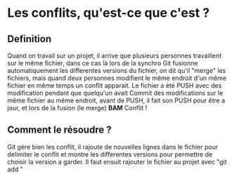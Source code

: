 # Les conflits, qu'est-ce que c'est ?

## Definition

Quand on travail sur un projet, il arrive que plusieurs personnes travaillent sur le même fichier, dans ce cas là lors de la synchro Git fusionne automatiquement les differentes versions du fichier, on dit qu'il "merge" les fichiers, mais quand deux personnes modifient le même endroit d'un même fichier en même temps un conflit apparait. Le fichier a été PUSH avec des modification pendant que quelqu'un avait Commit des modifications sur le même fichier au même endroit, avant de PUSH, il fait son PUSH pour être a jour, et lors de la fusion (le merge) **BAM** Conflit ! 

## Comment le résoudre ?

Git gère bien les conflit, il rajoute de nouvelles lignes dans le fichier pour delimiter le conflit et montre les differentes versions pour permettre de choisir la version a garder. Il faut ensuit rajouter le fichier au projet avec "git add <filename>"

